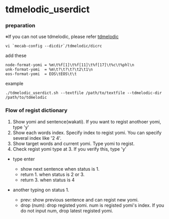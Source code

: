 # tdmelodic_userdict
### preparation
※If you can not use tdmelodic, please refer [tdmelodic](https://github.com/PKSHATechnology-Research/tdmelodic)
```
vi `mecab-config --dicdir`/tdmelodic/dicrc
```
add these
```
node-format-yomi = %m\t%f[1]\t%f[11]\t%f[17]\t%c\t%phl\n
unk-format-yomi  = %m\t?\t?\t?\t2\t1\n
eos-format-yomi  = EOS\tEOS\t\t
```
example  
```
./tdmelodic_userdict.sh --textfile /path/to/textfile --tdmelodic-dir /path/to/tdmelodic 
```

### Flow of regist dictionary
1. Show yomi and sentence(wakati). If you want to regist anothoer yomi, type 'y'
2. Show each words index. Specify index to regist yomi. You can specify several index like '2 4'.
3. Show target words and current yomi. Type yomi to regist.
4. Check regist yomi type at 3. If you verify this, type 'y'

* type enter
    - show next sentence when status is 1.
    - return 1. when status is 2 or 3.
    - return 3. when status is 4

* another typing on status 1.
    - prev: show previous sentence and can regist new yomi.
    - drop (num): drop registed yomi. num is registed yomi's index. If you do not input num, drop latest registed yomi.
